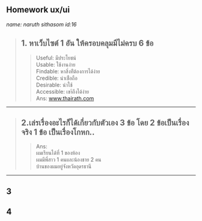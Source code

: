 ## Homework ux/ui  
_name: naruth sithasom id:16_ 

> ## 1. หาเว็บไซต์ 1 อัน ให้ครอบคลุมมีไม่ครบ 6 ข้อ  
>> Useful: มีประโยชน์  
>> Usable: ใช้งานง่าย  
>> Findable: หาสิ่งท่ีต้องการได้ง่าย  
>> Credible: น่าเช่ือถือ  
>> Desirable: น่าใช้  
>> Accessible: เขา้ถึงได้ง่าย  
Ans: www.thairath.com  
---

 > ## 2.เล่รเรื่องอะไรก็ได้เกี่ยวกับตัวเอง 3 ข้อ โดย 2 ข้อเป็นเรื่องจริง 1 ข้อ เป็นเรื่องโกหก..
>> Ans:  
>> ผมเรียนได้ที่ 1 ของห้อง  
>> ผมมีพี่สาว 1 คนและน้องชาย 2 คน  
>> บ้านของผมอยู่จังหวัดอุดรธานี
>>
---
## 3
## 4